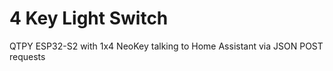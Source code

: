 # 4 Key Light Switch
 QTPY ESP32-S2 with 1x4 NeoKey talking to Home Assistant via JSON POST requests
